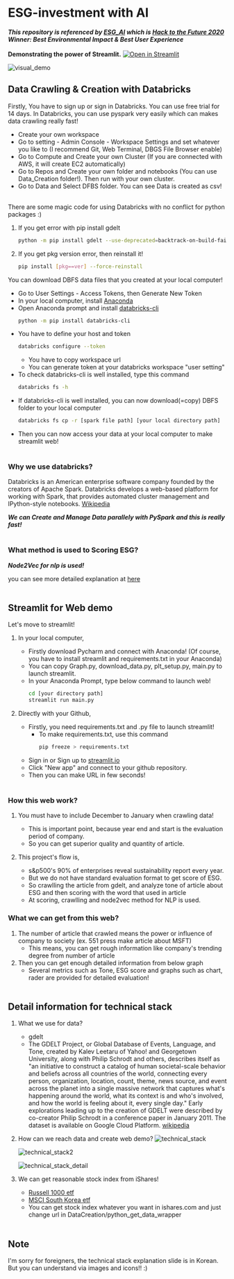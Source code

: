 # ESG-investment with AI
***This repository is referenced by [ESG_AI](https://github.com/hannahawalsh/ESG_AI) 
which is [Hack to the Future 2020](https://devpost.com/software/esg-ai) 
Winner: Best Environmental Impact & Best User Experience***
<br></br>
**Demonstrating the power of Streamlit.** [![Open in Streamlit](https://static.streamlit.io/badges/streamlit_badge_black_white.svg)](https://share.streamlit.io/monouns/esg-ai-investment/main.py)  

![visual_demo](https://user-images.githubusercontent.com/56622667/163711185-8fea43e6-0a1b-4145-95a4-b755cf915dbe.png)


## Data Crawling & Creation with Databricks 
Firstly, You have to sign up or sign in Databricks. You can use free trial for 14 days.
In Databricks, you can use pyspark very easily which can makes data crawling really fast!
 - Create your own workspace
 - Go to setting - Admin Console - Workspace Settings and set whatever you like to (I recommend Git, Web Terminal, DBGS File Browser enable)
 - Go to Compute and Create your own Cluster (If you are connected with AWS, it will create EC2 automatically)
 - Go to Repos and Create your own folder and notebooks (You can use Data_Creation folder!). Then run with your own cluster.
 - Go to Data and Select DFBS folder. You can see Data is created as csv!
<br></br>

There are some magic code for using Databricks with no conflict for python packages :)
1. If you get error with pip install gdelt
   ```bash
   python -m pip install gdelt --use-deprecated=backtrack-on-build-failures
   ```
2. If you get pkg version error, then reinstall it!
   ```bash
   pip install [pkg==ver] --force-reinstall
   ```

You can download DBFS data files that you created at your local computer!
 - Go to User Settings - Access Tokens, then Generate New Token
 - In your local computer, install [Anaconda](https://www.anaconda.com/)
 - Open Anaconda prompt and install [databricks-cli](https://docs.databricks.com/dev-tools/cli/index.html)
   ```bash
   python -m pip install databricks-cli
   ```
 - You have to define your host and token
   ```bash
   databricks configure --token
   ```
   - You have to copy workspace url
   - You can generate token at your databricks workspace "user setting"
 - To check databricks-cli is well installed, type this command
   ```bash
   databricks fs -h
   ```
 - If databricks-cli is well installed, you can now download(=copy) DBFS folder to your local computer
   ```bash
   databricks fs cp -r [spark file path] [your local directory path] 
   ```
 - Then you can now access your data at your local computer to make streamlit web!
<br></br>

### Why we use databricks?
Databricks is an American enterprise software company founded by the creators of Apache Spark.
Databricks develops a web-based platform for working with Spark, that provides automated cluster management and IPython-style notebooks. 
[Wikipedia](https://en.wikipedia.org/wiki/Databricks)

***We can Create and Manage Data parallely with PySpark and this is really fast!***
<br></br>

### What method is used to Scoring ESG?
***Node2Vec for nlp is used!***

you can see more detailed explanation at [here](https://snap.stanford.edu/node2vec/)
<br></br>

## Streamlit for Web demo
Let's move to streamlit!

1. In your local computer,
   - Firstly download Pycharm and connect with Anaconda! (Of course, you have to install streamlit and requirements.txt in your Anaconda)
   - You can copy Graph.py, download_data.py, plt_setup.py, main.py to launch streamlit.
   - In your Anaconda Prompt, type below command to launch web!
     ```bash
     cd [your directory path]
     streamlit run main.py
     ```


2. Directly with your Github,
   - Firstly, you need requirements.txt and .py file to launch streamlit!
     - To make requirements.txt, use this command
       ```bash
       pip freeze > requirements.txt
       ```
   - Sign in or Sign up to [streamlit.io](https://streamlit.io/)
   - Click "New app" and connect to your github repository.
   - Then you can make URL in few seconds!
<br></br>

### How this web work?
1. You must have to include December to January when crawling data!
   - This is important point, because year end and start is the evaluation period of company.
   - So you can get superior quality and quantity of article.

2. This project's flow is,
   - s&p500's 90% of enterprises reveal sustainability report every year.
   - But we do not have standard evaluation format to get score of ESG.
   - So crawlling the article from gdelt, and analyze tone of article about ESG and then scoring with the word that used in article 
   - At scoring, crawlling and node2vec method for NLP is used. 

### What we can get from this web?
1. The number of article that crawled means the power or influence of company to society (ex. 551 press make article about MSFT)
   - This means, you can get rough information like company's trending degree from number of article
2. Then you can get enough detailed information from below graph
   - Several metrics such as Tone, ESG score and graphs such as chart, rader are provided for detailed evaluation!
<br></br>

## Detail information for technical stack
1. What we use for data?
   - gdelt
   - The GDELT Project, or Global Database of Events, Language, and Tone, created by Kalev Leetaru of Yahoo! and Georgetown University, along with Philip Schrodt and others, describes itself as "an initiative to construct a catalog of human societal-scale behavior and beliefs across all countries of the world, connecting every person, organization, location, count, theme, news source, and event across the planet into a single massive network that captures what's happening around the world, what its context is and who's involved, and how the world is feeling about it, every single day." Early explorations leading up to the creation of GDELT were described by co-creator Philip Schrodt in a conference paper in January 2011. The dataset is available on Google Cloud Platform. [wikipedia](https://en.wikipedia.org/wiki/GDELT_Project)

2. How can we reach data and create web demo?
   ![technical_stack](https://user-images.githubusercontent.com/56622667/162120751-d62c3a62-bbce-4098-acc7-bbad93d6fd0c.png)
   
   ![technical_stack2](https://user-images.githubusercontent.com/56622667/162120810-ec823d9e-745c-43c0-98e3-5890eeb5c60f.png)
   
   ![technical_stack_detail](https://user-images.githubusercontent.com/56622667/162120824-b49f86a4-7d10-4917-9f4f-f55616095815.png) 
   
3. We can get reasonable stock index from iShares!
   - [Russell 1000 etf](https://www.ishares.com/us/products/239707/ishares-russell-1000-etf)
   - [MSCI South Korea etf](https://www.ishares.com/us/products/239681/ishares-msci-south-korea-capped-etf)
   - You can get stock index whatever you want in ishares.com and just change url in DataCreation/python_get_data_wrapper
<br></br>

## Note
I'm sorry for foreigners, the technical stack explanation slide is in Korean. But you can understand via images and icons!! :)

